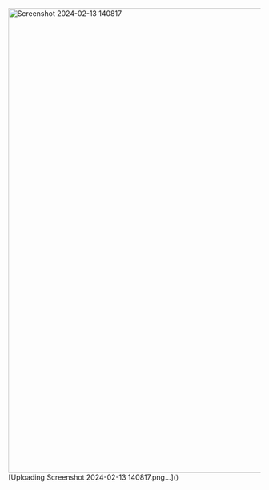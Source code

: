 <img width="927" alt="Screenshot 2024-02-13 140817" src="https://github.com/arfatwadekar/ImageSearchingApp/assets/91958640/bc0f16e0-6f92-4972-a5ef-a471de6e73df">
[Uploading Screenshot 2024-02-13 140817.png…]()
